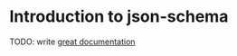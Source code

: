 # Introduction to json-schema

TODO: write [great documentation](http://jacobian.org/writing/what-to-write/)
